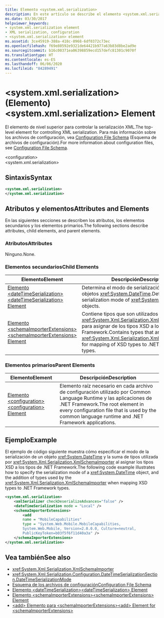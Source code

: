 ```yaml
---
title: Elemento <system.xml.serialization>
description: En este artículo se describe el elemento <system.xml.serialization>, que es el elemento de nivel superior para controlar la serialización XML.
ms.date: 03/30/2017
helpviewer_keywords:
- system.xml.serialization element
- XML serialization, configuration
- <system.xml.serialization> element
ms.assetid: 3ce45919-388a-418c-8968-6df0372c73ec
ms.openlocfilehash: f69e80592e9321de64421b977a63b83d8be2ad9e
ms.sourcegitcommit: b16c00371ea06398859ecd157defc81301c9070f
ms.translationtype: HT
ms.contentlocale: es-ES
ms.lasthandoff: 06/06/2020
ms.locfileid: "84289491"
---
```

# <a name="systemxmlserialization-element"></a><span data-ttu-id="40f56-103">\<system.xml.serialization> (Elemento)</span><span class="sxs-lookup"><span data-stu-id="40f56-103">\<system.xml.serialization> Element</span></span>

<span data-ttu-id="40f56-104">El elemento de nivel superior para controlar la serialización XML.</span><span class="sxs-lookup"><span data-stu-id="40f56-104">The top-level element for controlling XML serialization.</span></span> <span data-ttu-id="40f56-105">Para más información sobre los archivos de configuración, vea [Configuration File Schema](../../framework/configure-apps/file-schema/index.md) (Esquema de archivos de configuración).</span><span class="sxs-lookup"><span data-stu-id="40f56-105">For more information about configuration files, see [Configuration File Schema](../../framework/configure-apps/file-schema/index.md).</span></span>

\<configuration>\
\<system.xml.serialization>

## <a name="syntax"></a><span data-ttu-id="40f56-106">Sintaxis</span><span class="sxs-lookup"><span data-stu-id="40f56-106">Syntax</span></span>

```xml
<system.xml.serialization>
</system.xml.serialization>
```

## <a name="attributes-and-elements"></a><span data-ttu-id="40f56-107">Atributos y elementos</span><span class="sxs-lookup"><span data-stu-id="40f56-107">Attributes and Elements</span></span>

<span data-ttu-id="40f56-108">En las siguientes secciones se describen los atributos, los elementos secundarios y los elementos primarios.</span><span class="sxs-lookup"><span data-stu-id="40f56-108">The following sections describe attributes, child elements, and parent elements.</span></span>

### <a name="attributes"></a><span data-ttu-id="40f56-109">Atributos</span><span class="sxs-lookup"><span data-stu-id="40f56-109">Attributes</span></span>

<span data-ttu-id="40f56-110">Ninguno.</span><span class="sxs-lookup"><span data-stu-id="40f56-110">None.</span></span>

### <a name="child-elements"></a><span data-ttu-id="40f56-111">Elementos secundarios</span><span class="sxs-lookup"><span data-stu-id="40f56-111">Child Elements</span></span>

|<span data-ttu-id="40f56-112">Elemento</span><span class="sxs-lookup"><span data-stu-id="40f56-112">Element</span></span>|<span data-ttu-id="40f56-113">Descripción</span><span class="sxs-lookup"><span data-stu-id="40f56-113">Description</span></span>|
|-------------|-----------------|
|[<span data-ttu-id="40f56-114">Elemento \<dateTimeSerialization></span><span class="sxs-lookup"><span data-stu-id="40f56-114">\<dateTimeSerialization> Element</span></span>](datetimeserialization-element.md)|<span data-ttu-id="40f56-115">Determina el modo de serialización XML de los objetos <xref:System.DateTime>.</span><span class="sxs-lookup"><span data-stu-id="40f56-115">Determines the serialization mode of <xref:System.DateTime> objects.</span></span>|
|[<span data-ttu-id="40f56-116">Elemento \<schemaImporterExtensions></span><span class="sxs-lookup"><span data-stu-id="40f56-116">\<schemaImporterExtensions> Element</span></span>](schemaimporterextensions-element.md)|<span data-ttu-id="40f56-117">Contiene tipos que son utilizados por <xref:System.Xml.Serialization.XmlSchemaImporter> para asignar de los tipos XSD a los tipos de .NET Framework.</span><span class="sxs-lookup"><span data-stu-id="40f56-117">Contains types that are used by the <xref:System.Xml.Serialization.XmlSchemaImporter> for mapping of XSD types to .NET Framework types.</span></span>|

### <a name="parent-elements"></a><span data-ttu-id="40f56-118">Elementos primarios</span><span class="sxs-lookup"><span data-stu-id="40f56-118">Parent Elements</span></span>

|<span data-ttu-id="40f56-119">Elemento</span><span class="sxs-lookup"><span data-stu-id="40f56-119">Element</span></span>|<span data-ttu-id="40f56-120">Descripción</span><span class="sxs-lookup"><span data-stu-id="40f56-120">Description</span></span>|
|-------------|-----------------|
|[<span data-ttu-id="40f56-121">Elemento \<configuration></span><span class="sxs-lookup"><span data-stu-id="40f56-121">\<configuration> Element</span></span>](../../framework/configure-apps/file-schema/configuration-element.md)|<span data-ttu-id="40f56-122">Elemento raíz necesario en cada archivo de configuración utilizado por Common Language Runtime y las aplicaciones de .NET Framework.</span><span class="sxs-lookup"><span data-stu-id="40f56-122">The root element in every configuration file that is used by the common language runtime and .NET Framework applications.</span></span>|

## <a name="example"></a><span data-ttu-id="40f56-123">Ejemplo</span><span class="sxs-lookup"><span data-stu-id="40f56-123">Example</span></span>

<span data-ttu-id="40f56-124">El ejemplo de código siguiente muestra cómo especificar el modo de la serialización de un objeto <xref:System.DateTime> y la suma de tipos utilizada por <xref:System.Xml.Serialization.XmlSchemaImporter> al asignar los tipos XSD a los tipos de .NET Framework.</span><span class="sxs-lookup"><span data-stu-id="40f56-124">The following code example illustrates how to specify the serialization mode of a <xref:System.DateTime> object, and the addition of types used by the <xref:System.Xml.Serialization.XmlSchemaImporter> when mapping XSD types to .NET Framework types.</span></span>

```xml
<system.xml.serialization>
    <xmlSerializer checkDeserializeAdvances="false" />
    <dateTimeSerialization mode = "Local" />
    <schemaImporterExtensions>
        <add
        name = "MobileCapabilities"
        type = "System.Web.Mobile.MobileCapabilities,
        System.Web.Mobile, Version=2.0.0.0, Culture=neutral,
        PublicKeyToken=b03f5f6f11d40a3a" />
    </schemaImporterExtensions>
</system.xml.serialization>
```

## <a name="see-also"></a><span data-ttu-id="40f56-125">Vea también</span><span class="sxs-lookup"><span data-stu-id="40f56-125">See also</span></span>

- <xref:System.Xml.Serialization.XmlSchemaImporter>
- <xref:System.Xml.Serialization.Configuration.DateTimeSerializationSection.DateTimeSerializationMode>
- [<span data-ttu-id="40f56-126">Esquema de los archivos de configuración</span><span class="sxs-lookup"><span data-stu-id="40f56-126">Configuration File Schema</span></span>](../../framework/configure-apps/file-schema/index.md)
- [<span data-ttu-id="40f56-127">Elemento \<dateTimeSerialization></span><span class="sxs-lookup"><span data-stu-id="40f56-127">\<dateTimeSerialization> Element</span></span>](datetimeserialization-element.md)
- [<span data-ttu-id="40f56-128">Elemento \<schemaImporterExtensions></span><span class="sxs-lookup"><span data-stu-id="40f56-128">\<schemaImporterExtensions> Element</span></span>](schemaimporterextensions-element.md)
- [<span data-ttu-id="40f56-129">\<add> Elemento para \<schemaImporterExtensions></span><span class="sxs-lookup"><span data-stu-id="40f56-129">\<add> Element for \<schemaImporterExtensions></span></span>](add-element-for-schemaimporterextensions.md)
